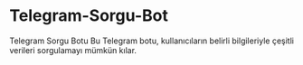 # Telegram-Sorgu-Bot
Telegram Sorgu Botu  Bu Telegram botu, kullanıcıların belirli bilgileriyle çeşitli verileri sorgulamayı mümkün kılar.
